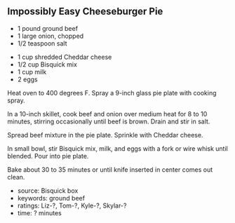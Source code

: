 Impossibly Easy Cheeseburger Pie
--------------------------------

- 1 pound ground beef
- 1 large onion, chopped
- 1/2 teaspoon salt
<!-- -->
- 1 cup shredded Cheddar cheese
- 1/2 cup Bisquick mix
- 1 cup milk
- 2 eggs

Heat oven to 400 degrees F. Spray a 9-inch glass pie plate with
cooking spray.

In a 10-inch skillet, cook beef and onion over medium heat for 8 to 10
minutes, stirring occasionally until beef is brown.  Drain and stir in
salt.

Spread beef mixture in the pie plate. Sprinkle with Cheddar cheese.

In small bowl, stir Bisquick mix, milk, and eggs with a fork or wire
whisk until blended. Pour into pie plate.

Bake about 30 to 35 minutes or until knife inserted in center comes
out clean.

- source: Bisquick box
- keywords: ground beef
- ratings: Liz-?, Tom-?, Kyle-?, Skylar-?
- time: ? minutes

